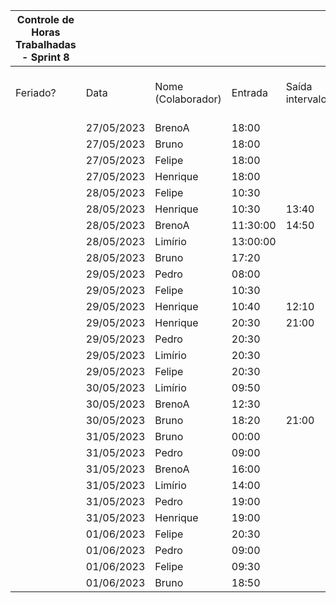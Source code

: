 | Controle de Horas Trabalhadas - Sprint 8 |  |  |  |  |  |  |  |  |  |  |
| --- | --- | --- | --- | --- | --- | --- | --- | --- | --- | --- |
| Feriado? | Data | Nome (Colaborador) | Entrada | Saída intervalo | Retorno intervalo | Saída | Total horas |  | Nome (Colaborador) | Total horas do sprint |
|  | 27/05/2023 | BrenoA | 18:00 |  |  | 20:00 | 2:00:00 |  | BrenoA | 16:09 |
|  | 27/05/2023 | Bruno | 18:00 |  |  | 20:00 | 2:00:00 |  | Bruno | 11:30 |
|  | 27/05/2023 | Felipe | 18:00 |  |  | 20:00 | 2:00:00 |  | Felipe | 12:10 |
|  | 27/05/2023 | Henrique | 18:00 |  |  | 20:00 | 2:00:00 |  | Henrique | 13:50 |
|  | 28/05/2023 | Felipe | 10:30 |  |  | 14:00 | 3:30:00 |  | Limírio | 07:20 |
|  | 28/05/2023 | Henrique | 10:30 | 13:40 | 15:40 | 17:00 | 4:30:00 |  | Pedro | 06:50 |
|  | 28/05/2023 | BrenoA | 11:30:00 | 14:50 | 15:40 | 23:59 | 11:39:00 |  | Raquel | 00:00 |
|  | 28/05/2023 | Limírio | 13:00:00 |  |  | 14:00 | 1:00:00 |  |  |  |
|  | 28/05/2023 | Bruno | 17:20 |  |  | 18:20 | 1:00:00 |  |  |  |
|  | 29/05/2023 | Pedro | 08:00 |  |  | 10:45 | 2:45:00 |  |  |  |
|  | 29/05/2023 | Felipe | 10:30 |  |  | 11:00 | 0:30:00 |  |  |  |
|  | 29/05/2023 | Henrique | 10:40 | 12:10 | 19:00 | 22:30 | 5:00:00 |  |  |  |
|  | 29/05/2023 | Henrique | 20:30 | 21:00 | 21:40 | 22:30 | 1:20:00 |  |  |  |
|  | 29/05/2023 | Pedro | 20:30 |  |  | 21:30 | 1:00:00 |  |  |  |
|  | 29/05/2023 | Limírio | 20:30 |  |  | 23:00 | 2:30:00 |  |  |  |
|  | 29/05/2023 | Felipe | 20:30 |  |  | 23:00 | 2:30:00 |  |  |  |
|  | 30/05/2023 | Limírio | 09:50 |  |  | 12:00 | 2:10:00 |  |  |  |
|  | 30/05/2023 | BrenoA | 12:30 |  |  | 13:00 | 0:30:00 |  |  |  |
|  | 30/05/2023 | Bruno | 18:20 | 21:00 | 22:00 | 00:00 | 4:40:00 |  |  |  |
|  | 31/05/2023 | Bruno | 00:00 |  |  | 02:40 | 2:40:00 |  |  |  |
|  | 31/05/2023 | Pedro | 09:00 |  |  | 09:50 | 0:50:00 |  |  |  |
|  | 31/05/2023 | BrenoA | 16:00 |  |  | 18:00 | 2:00:00 |  |  |  |
|  | 31/05/2023 | Limírio | 14:00 |  |  | 15:40 | 1:40:00 |  |  |  |
|  | 31/05/2023 | Pedro | 19:00 |  |  | 20:00 | 1:00:00 |  |  |  |
|  | 31/05/2023 | Henrique | 19:00 |  |  | 20:00 | 1:00:00 |  |  |  |
|  | 01/06/2023 | Felipe | 20:30 |  |  | 22:40 | 2:10:00 |  |  |  |
|  | 01/06/2023 | Pedro | 09:00 |  |  | 10:15 | 1:15:00 |  |  |  |
|  | 01/06/2023 | Felipe | 09:30 |  |  | 11:00 | 1:30:00 |  |  |  |
|  | 01/06/2023 | Bruno | 18:50 |  |  | 20:00 | 1:10:00 |  |  |  |
